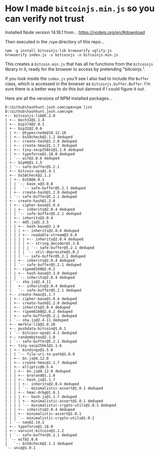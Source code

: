 # How I made `bitcoinjs.min.js` so you can verify not trust

Installed Node version 14.16.1 from...
https://nodejs.org/en/#download

Then executed in the `/npm` directory of this repo...
```
npm -g install bitcoinjs-lib browserify uglify-js
browserify index.js -s bitcoinjs -o bitcoinjs.min.js
```

This creates a `bitcoin.min.js` that has all he functions from the `bitcoinjs` library in it, ready for the browser to access by pretending "bitcoinjs.".

If you look inside the `index.js` you'll see I also had to include the `Buffer` class, which is accessed in the browser as `bitcoinjs.buffer.Buffer`. I'm sure there is a better way to do this but damned if I could figure it out. 


Here are all the versions of NPM installed packages...
```
D:\Github\hashhunt.josh.com\npm>npm list
D:\Github\hashhunt.josh.com\npm
+-- bitcoinjs-lib@5.2.0
| +-- bech32@1.1.4
| +-- bip174@2.0.1
| +-- bip32@2.0.6
| | +-- @types/node@10.12.18
| | +-- bs58check@2.1.2 deduped
| | +-- create-hash@1.2.0 deduped
| | +-- create-hmac@1.1.7 deduped
| | +-- tiny-secp256k1@1.1.6 deduped
| | +-- typeforce@1.18.0 deduped
| | `-- wif@2.0.6 deduped
| +-- bip66@1.1.5
| | `-- safe-buffer@5.2.1
| +-- bitcoin-ops@1.4.1
| +-- bs58check@2.1.2
| | +-- bs58@4.0.1
| | | `-- base-x@3.0.8
| | |   `-- safe-buffer@5.2.1 deduped
| | +-- create-hash@1.2.0 deduped
| | `-- safe-buffer@5.2.1 deduped
| +-- create-hash@1.2.0
| | +-- cipher-base@1.0.4
| | | +-- inherits@2.0.4 deduped
| | | `-- safe-buffer@5.2.1 deduped
| | +-- inherits@2.0.4
| | +-- md5.js@1.3.5
| | | +-- hash-base@3.1.0
| | | | +-- inherits@2.0.4 deduped
| | | | +-- readable-stream@3.6.0
| | | | | +-- inherits@2.0.4 deduped
| | | | | +-- string_decoder@1.3.0
| | | | | | `-- safe-buffer@5.2.1 deduped
| | | | | `-- util-deprecate@1.0.2
| | | | `-- safe-buffer@5.2.1 deduped
| | | +-- inherits@2.0.4 deduped
| | | `-- safe-buffer@5.2.1 deduped
| | +-- ripemd160@2.0.2
| | | +-- hash-base@3.1.0 deduped
| | | `-- inherits@2.0.4 deduped
| | `-- sha.js@2.4.11
| |   +-- inherits@2.0.4 deduped
| |   `-- safe-buffer@5.2.1 deduped
| +-- create-hmac@1.1.7
| | +-- cipher-base@1.0.4 deduped
| | +-- create-hash@1.2.0 deduped
| | +-- inherits@2.0.4 deduped
| | +-- ripemd160@2.0.2 deduped
| | +-- safe-buffer@5.2.1 deduped
| | `-- sha.js@2.4.11 deduped
| +-- merkle-lib@2.0.10
| +-- pushdata-bitcoin@1.0.1
| | `-- bitcoin-ops@1.4.1 deduped
| +-- randombytes@2.1.0
| | `-- safe-buffer@5.2.1 deduped
| +-- tiny-secp256k1@1.1.6
| | +-- bindings@1.5.0
| | | `-- file-uri-to-path@1.0.0
| | +-- bn.js@4.12.0
| | +-- create-hmac@1.1.7 deduped
| | +-- elliptic@6.5.4
| | | +-- bn.js@4.12.0 deduped
| | | +-- brorand@1.1.0
| | | +-- hash.js@1.1.7
| | | | +-- inherits@2.0.4 deduped
| | | | `-- minimalistic-assert@1.0.1 deduped
| | | +-- hmac-drbg@1.0.1
| | | | +-- hash.js@1.1.7 deduped
| | | | +-- minimalistic-assert@1.0.1 deduped
| | | | `-- minimalistic-crypto-utils@1.0.1 deduped
| | | +-- inherits@2.0.4 deduped
| | | +-- minimalistic-assert@1.0.1
| | | `-- minimalistic-crypto-utils@1.0.1
| | `-- nan@2.14.2
| +-- typeforce@1.18.0
| +-- varuint-bitcoin@1.1.2
| | `-- safe-buffer@5.2.1 deduped
| `-- wif@2.0.6
|   `-- bs58check@2.1.2 deduped
`-- uniq@1.0.1
```
